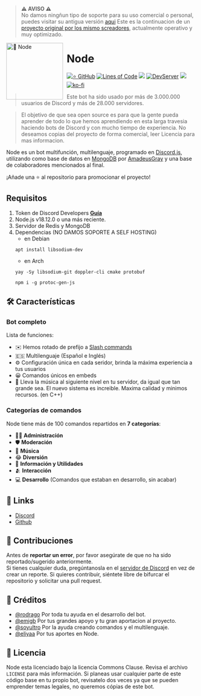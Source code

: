 > **⚠ AVISO ⚠**  
> No damos ningñun tipo de soporte para su uso comercial o personal, puedes visitar su antigua versión [aqui](https://github.com/Node-Estudios/NodeBot)
> Este es la continuacion de un [proyecto original por los mismo screadores](https://github.com/LyricalString/Node-Discord-Bot), actualmente operativo y muy optimizado.

<img width="150" height="150" align="left" style="float: left; margin: 0 10px 0 0;" alt="🤖 Node" src="https://i.goopics.net/52j27r.jpg">

# Node

[![⭐ GitHub](https://img.shields.io/github/stars/Node-Estudios/NodeBot.svg?style=social&label=Stars&style=flat)](https://github.com/Node-Estudios/NodeBot/stargazers)
[![Lines of Code](https://sonarcloud.io/api/project_badges/measure?project=LyricalString_probando&metric=ncloc)](https://sonarcloud.io/dashboard?id=LyricalString_probando)
[![](https://img.shields.io/badge/discord.js-v14.0.0--dev-blue.svg?logo=npm)](https://github.com/discordjs)
[![DevServer](https://discordapp.com/api/guilds/834440041010561074/widget.png?style=shield)](https://discord.gg/SbsFVV5dNG)
[![](https://img.shields.io/github/languages/top/Node-Estudios/NodeBot)]()
[![ko-fi](https://ko-fi.com/img/githubbutton_sm.svg)](https://ko-fi.com/J3J1N9LEG)

> Este bot ha sido usado por más de 3.000.000 usuarios de Discord y más de 28.000 servidores.

> El objetivo de que sea open source es para que la gente pueda aprender de todo lo que hemos aprendiendo en esta larga travesia haciendo bots de Discord y con mucho tiempo de experiencia. No deseamos copias del proyecto de forma comercial, leer Licencia para mas informacion. 

Node es un bot multifunción, multilenguaje, programado en [Discord.js](https://discord.js.org), utilizando como base de datos en [MongoDB](https://www.mongodb.com/es) por [AmadeusGray](https://github.com/rubenOrtz) y una base de colaboradores mencionados al final.  

¡Añade una ⭐ al repositorio para promocionar el proyecto!

## Requisitos

1. Token de Discord Developers **[Guía](https://discordjs.guide/preparations/setting-up-a-bot-application.html#creating-your-bot)**
3. Node.js v18.12.0 o una más reciente.
4. Servidor de Redis y MongoDB
5. Dependencias (NO DAMOS SOPORTE A SELF HOSTING)
    * en Debian
    ```sh-session
    apt install libsodium-dev
    ```
    * en Arch
    ```sh-session
    yay -Sy libsodium-git doppler-cli cmake protobuf
    
    npm i -g protoc-gen-js
    ```

## 🛠️ Características

### Bot completo

Lista de funciones:

-   ✉️ Hemos rotado de prefijo a [Slash commands](https://discord.com/developers/docs/interactions/application-commands)
-   🇪🇸 Multilenguaje (Español e Inglés)
-   ⚙️ Configuración única en cada seridor, brinda la máxima experiencia a tus usuarios
-   😀 Comandos únicos en embeds
-   🎵 Lleva la música al siguiente nivel en tu servidor, da igual que tan grande sea. El nuevo sistema es increible. Maxima calidad y minimos recursos. (en C++)

### Categorías de comandos

Node tiene más de 100 comandos repartidos en **7 categorías**:

-   👩‍💼 **Administración**
-   🛡 **Moderación**
-   🎵 **Música**
-   😂 **Diversión**
-   🚩 **Información y Utilidades**
-   🫂 **Interacción**
-   💻 **Desarrollo** (Comandos que estaban en desarrollo, sin acabar)

## 📎 Links

-   [Discord](https://discord.gg/xhAWYggKKh)
-   [Github](https://github.com/Node-Estudios/NodeBot)

## 🤝 Contribuciones

Antes de **reportar un error**, por favor asegúrate de que no ha sido reportado/sugerido anteriormente.  
Si tienes cualquier duda, pregúntanosla en el [servidor de Discord](https://discord.gg/xhAWYggKKh) en vez de crear un reporte.
Si quieres contribuir, siéntete libre de bifurcar el repositorio y solicitar una pull request.

## 📝 Créditos

-   [@rodrago](https://github.com/rodrago3490) Por toda tu ayuda en el desarrollo del bot.
-   [@emigb](https://github.com/EmiGb-0) Por tus grandes apoyo y tu gran aportacion al proyecto.
-   [@soyultro](https://github.com/SoyUltro) Por la ayuda creando comandos y el multilenguaje.
-   [@eliyaa](https://github.com/eliyya) Por tus aportes en Node.

## 📜 Licencia

Node esta licenciado bajo la licencia Commons Clause. Revisa el archivo `LICENSE` para más información. Si planeas usar cualquier parte de este código base en tu propio bot, revisatelo dos veces ya que se pueden emprender temas legales, no queremos cópias de este bot.
